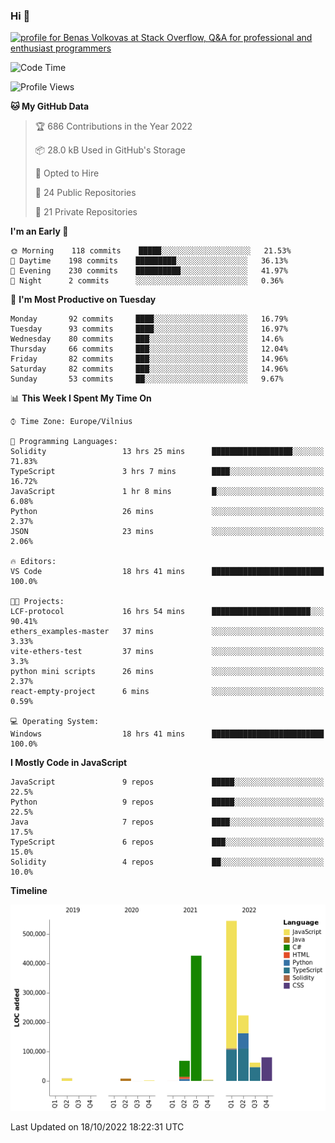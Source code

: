 ### Hi 👋
<a href="https://stackoverflow.com/users/14954249/benas-volkovas"><img src="https://stackoverflow.com/users/flair/14954249.png?theme=dark" width="208" height="58" alt="profile for Benas Volkovas at Stack Overflow, Q&amp;A for professional and enthusiast programmers" title="profile for Benas Volkovas at Stack Overflow, Q&amp;A for professional and enthusiast programmers"></a>

<!--START_SECTION:waka-->
![Code Time](http://img.shields.io/badge/Code%20Time-999%20hrs%2034%20mins-blue)

![Profile Views](http://img.shields.io/badge/Profile%20Views-0-blue)

**🐱 My GitHub Data** 

> 🏆 686 Contributions in the Year 2022
 > 
> 📦 28.0 kB Used in GitHub's Storage 
 > 
> 💼 Opted to Hire
 > 
> 📜 24 Public Repositories 
 > 
> 🔑 21 Private Repositories  
 > 
**I'm an Early 🐤** 

```text
🌞 Morning    118 commits    █████░░░░░░░░░░░░░░░░░░░░   21.53% 
🌆 Daytime    198 commits    █████████░░░░░░░░░░░░░░░░   36.13% 
🌃 Evening    230 commits    ██████████░░░░░░░░░░░░░░░   41.97% 
🌙 Night      2 commits      ░░░░░░░░░░░░░░░░░░░░░░░░░   0.36%

```
📅 **I'm Most Productive on Tuesday** 

```text
Monday       92 commits     ████░░░░░░░░░░░░░░░░░░░░░   16.79% 
Tuesday      93 commits     ████░░░░░░░░░░░░░░░░░░░░░   16.97% 
Wednesday    80 commits     ███░░░░░░░░░░░░░░░░░░░░░░   14.6% 
Thursday     66 commits     ███░░░░░░░░░░░░░░░░░░░░░░   12.04% 
Friday       82 commits     ███░░░░░░░░░░░░░░░░░░░░░░   14.96% 
Saturday     82 commits     ███░░░░░░░░░░░░░░░░░░░░░░   14.96% 
Sunday       53 commits     ██░░░░░░░░░░░░░░░░░░░░░░░   9.67%

```


📊 **This Week I Spent My Time On** 

```text
⌚︎ Time Zone: Europe/Vilnius

💬 Programming Languages: 
Solidity                 13 hrs 25 mins      ██████████████████░░░░░░░   71.83% 
TypeScript               3 hrs 7 mins        ████░░░░░░░░░░░░░░░░░░░░░   16.72% 
JavaScript               1 hr 8 mins         █░░░░░░░░░░░░░░░░░░░░░░░░   6.08% 
Python                   26 mins             ░░░░░░░░░░░░░░░░░░░░░░░░░   2.37% 
JSON                     23 mins             ░░░░░░░░░░░░░░░░░░░░░░░░░   2.06%

🔥 Editors: 
VS Code                  18 hrs 41 mins      █████████████████████████   100.0%

🐱‍💻 Projects: 
LCF-protocol             16 hrs 54 mins      ██████████████████████░░░   90.41% 
ethers_examples-master   37 mins             ░░░░░░░░░░░░░░░░░░░░░░░░░   3.33% 
vite-ethers-test         37 mins             ░░░░░░░░░░░░░░░░░░░░░░░░░   3.3% 
python mini scripts      26 mins             ░░░░░░░░░░░░░░░░░░░░░░░░░   2.37% 
react-empty-project      6 mins              ░░░░░░░░░░░░░░░░░░░░░░░░░   0.59%

💻 Operating System: 
Windows                  18 hrs 41 mins      █████████████████████████   100.0%

```

**I Mostly Code in JavaScript** 

```text
JavaScript               9 repos             █████░░░░░░░░░░░░░░░░░░░░   22.5% 
Python                   9 repos             █████░░░░░░░░░░░░░░░░░░░░   22.5% 
Java                     7 repos             ████░░░░░░░░░░░░░░░░░░░░░   17.5% 
TypeScript               6 repos             ███░░░░░░░░░░░░░░░░░░░░░░   15.0% 
Solidity                 4 repos             ██░░░░░░░░░░░░░░░░░░░░░░░   10.0%

```


**Timeline**

![Chart not found](https://raw.githubusercontent.com/BenasVolkovas/BenasVolkovas/main/charts/bar_graph.png) 


 Last Updated on 18/10/2022 18:22:31 UTC
<!--END_SECTION:waka-->
